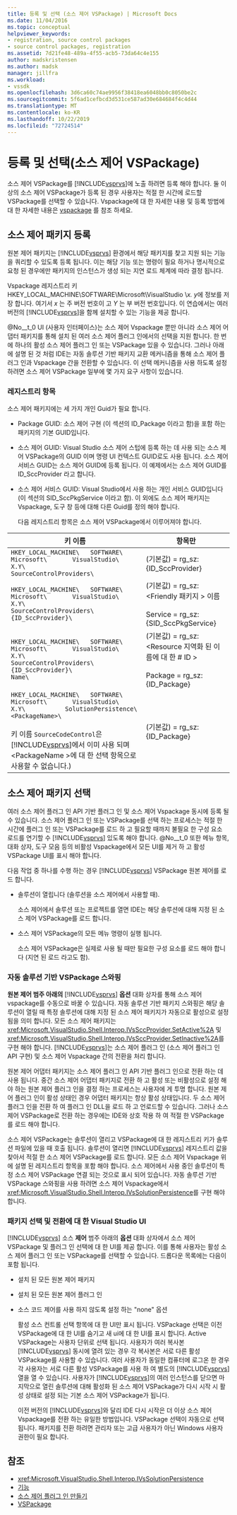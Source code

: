 ```yaml
---
title: 등록 및 선택 (소스 제어 VSPackage) | Microsoft Docs
ms.date: 11/04/2016
ms.topic: conceptual
helpviewer_keywords:
- registration, source control packages
- source control packages, registration
ms.assetid: 7d21fe48-489a-4f55-acb5-73da64c4e155
author: madskristensen
ms.author: madsk
manager: jillfra
ms.workload:
- vssdk
ms.openlocfilehash: 3d6ca60c74ae9956f38418ea6048bb0c8050be2c
ms.sourcegitcommit: 5f6ad1cefbcd3d531ce587ad30e684684f4c4d44
ms.translationtype: MT
ms.contentlocale: ko-KR
ms.lasthandoff: 10/22/2019
ms.locfileid: "72724514"
---
```

# <a name="registration-and-selection-source-control-vspackage"></a>등록 및 선택(소스 제어 VSPackage)
소스 제어 VSPackage를 [!INCLUDE[vsprvs](../../code-quality/includes/vsprvs_md.md)]에 노출 하려면 등록 해야 합니다. 둘 이상의 소스 제어 VSPackage가 등록 된 경우 사용자는 적절 한 시간에 로드할 VSPackage를 선택할 수 있습니다. Vspackage에 대 한 자세한 내용 및 등록 방법에 대 한 자세한 내용은 [vspackage](../../extensibility/internals/vspackages.md) 를 참조 하세요.

## <a name="registering-a-source-control-package"></a>소스 제어 패키지 등록
 원본 제어 패키지는 [!INCLUDE[vsprvs](../../code-quality/includes/vsprvs_md.md)] 환경에서 해당 패키지를 찾고 지원 되는 기능을 쿼리할 수 있도록 등록 됩니다. 이는 해당 기능 또는 명령이 필요 하거나 명시적으로 요청 된 경우에만 패키지의 인스턴스가 생성 되는 지연 로드 체계에 따라 결정 됩니다.

 Vspackage 레지스트리 키 HKEY_LOCAL_MACHINE\SOFTWARE\Microsoft\VisualStudio \\*x. y*에 정보를 저장 합니다. 여기서 *x* 는 주 버전 번호이 고 *Y* 는 부 버전 번호입니다. 이 연습에서는 여러 버전의 [!INCLUDE[vsprvs](../../code-quality/includes/vsprvs_md.md)]을 함께 설치할 수 있는 기능을 제공 합니다.

 @No__t_0 UI (사용자 인터페이스)는 소스 제어 Vspackage 뿐만 아니라 소스 제어 어댑터 패키지를 통해 설치 된 여러 소스 제어 플러그 인에서의 선택을 지원 합니다. 한 번에 하나의 활성 소스 제어 플러그 인 또는 VSPackage 있을 수 있습니다. 그러나 아래에 설명 된 것 처럼 IDE는 자동 솔루션 기반 패키지 교환 메커니즘을 통해 소스 제어 플러그 인과 Vspackage 간을 전환할 수 있습니다. 이 선택 메커니즘을 사용 하도록 설정 하려면 소스 제어 VSPackage 일부에 몇 가지 요구 사항이 있습니다.

### <a name="registry-entries"></a>레지스트리 항목
 소스 제어 패키지에는 세 가지 개인 Guid가 필요 합니다.

- Package GUID: 소스 제어 구현 (이 섹션의 ID_Package 이라고 함)을 포함 하는 패키지의 기본 GUID입니다.

- 소스 제어 GUID: Visual Studio 소스 제어 스텁에 등록 하는 데 사용 되는 소스 제어 VSPackage의 GUID 이며 명령 UI 컨텍스트 GUID로도 사용 됩니다. 소스 제어 서비스 GUID는 소스 제어 GUID에 등록 됩니다. 이 예제에서는 소스 제어 GUID를 ID_SccProvider 라고 합니다.

- 소스 제어 서비스 GUID: Visual Studio에서 사용 하는 개인 서비스 GUID입니다 (이 섹션의 SID_SccPkgService 이라고 함). 이 외에도 소스 제어 패키지는 Vspackage, 도구 창 등에 대해 다른 Guid를 정의 해야 합니다.

  다음 레지스트리 항목은 소스 제어 VSPackage에서 이루어져야 합니다.

| 키 이름 | 항목만 |
| - | - |
| `HKEY_LOCAL_MACHINE\   SOFTWARE\     Microsoft\       VisualStudio\         X.Y\           SourceControlProviders\` | (기본값) = rg_sz: {ID_SccProvider} |
| `HKEY_LOCAL_MACHINE\   SOFTWARE\     Microsoft\       VisualStudio\         X.Y\           SourceControlProviders\             {ID_SccProvider}\` | (기본값) = rg_sz: \<Friendly 패키지 > 이름<br /><br /> Service = rg_sz: {SID_SccPkgService} |
| `HKEY_LOCAL_MACHINE\   SOFTWARE\     Microsoft\       VisualStudio\         X.Y\           SourceControlProviders\             {ID_SccProvider}\               Name\` | (기본값) = rg_sz: \<Resource 지역화 된 이름에 대 한 # ID ><br /><br /> Package = rg_sz: {ID_Package} |
| `HKEY_LOCAL_MACHINE\   SOFTWARE\     Microsoft\       VisualStudio\         X.Y\           SolutionPersistence\             <PackageName>\`<br /><br /> 키 이름 `SourceCodeControl`은 [!INCLUDE[vsprvs](../../code-quality/includes/vsprvs_md.md)]에서 이미 사용 되며 \<PackageName >에 대 한 선택 항목으로 사용할 수 없습니다.) | (기본값) = rg_sz: {ID_Package} |

## <a name="selecting-a-source-control-package"></a>소스 제어 패키지 선택
 여러 소스 제어 플러그 인 API 기반 플러그 인 및 소스 제어 Vspackage 동시에 등록 될 수 있습니다. 소스 제어 플러그 인 또는 VSPackage를 선택 하는 프로세스는 적절 한 시간에 플러그 인 또는 VSPackage를 로드 하 고 필요할 때까지 불필요 한 구성 요소 로드를 연기할 수 [!INCLUDE[vsprvs](../../code-quality/includes/vsprvs_md.md)] 있도록 해야 합니다. @No__t_0 또한 메뉴 항목, 대화 상자, 도구 모음 등의 비활성 Vspackage에서 모든 UI를 제거 하 고 활성 VSPackage UI를 표시 해야 합니다.

 다음 작업 중 하나를 수행 하는 경우 [!INCLUDE[vsprvs](../../code-quality/includes/vsprvs_md.md)] VSPackage 원본 제어를 로드 합니다.

- 솔루션이 열립니다 (솔루션을 소스 제어에서 사용할 때).

   소스 제어에서 솔루션 또는 프로젝트를 열면 IDE는 해당 솔루션에 대해 지정 된 소스 제어 VSPackage를 로드 합니다.

- 소스 제어 VSPackage의 모든 메뉴 명령이 실행 됩니다.

  소스 제어 VSPackage은 실제로 사용 될 때만 필요한 구성 요소를 로드 해야 합니다 (지연 된 로드 라고도 함).

### <a name="automatic-solution-based-vspackage-swapping"></a>자동 솔루션 기반 VSPackage 스와핑
 **원본 제어 범주 아래의** [!INCLUDE[vsprvs](../../code-quality/includes/vsprvs_md.md)] **옵션** 대화 상자를 통해 소스 제어 vspackage를 수동으로 바꿀 수 있습니다. 자동 솔루션 기반 패키지 스와핑은 해당 솔루션이 열릴 때 특정 솔루션에 대해 지정 된 소스 제어 패키지가 자동으로 활성으로 설정 됨을 의미 합니다. 모든 소스 제어 패키지는 <xref:Microsoft.VisualStudio.Shell.Interop.IVsSccProvider.SetActive%2A> 및 <xref:Microsoft.VisualStudio.Shell.Interop.IVsSccProvider.SetInactive%2A>를 구현 해야 합니다. [!INCLUDE[vsprvs](../../code-quality/includes/vsprvs_md.md)]는 소스 제어 플러그 인 (소스 제어 플러그 인 API 구현) 및 소스 제어 Vspackage 간의 전환을 처리 합니다.

 원본 제어 어댑터 패키지는 소스 제어 플러그 인 API 기반 플러그 인으로 전환 하는 데 사용 됩니다. 중간 소스 제어 어댑터 패키지로 전환 하 고 활성 또는 비활성으로 설정 해야 하는 원본 제어 플러그 인을 결정 하는 프로세스는 사용자에 게 투명 합니다. 원본 제어 플러그 인이 활성 상태인 경우 어댑터 패키지는 항상 활성 상태입니다. 두 소스 제어 플러그 인을 전환 하 여 플러그 인 DLL을 로드 하 고 언로드할 수 있습니다. 그러나 소스 제어 VSPackage로 전환 하는 경우에는 IDE와 상호 작용 하 여 적절 한 VSPackage를 로드 해야 합니다.

 소스 제어 VSPackage는 솔루션이 열리고 VSPackage에 대 한 레지스트리 키가 솔루션 파일에 있을 때 호출 됩니다. 솔루션이 열리면 [!INCLUDE[vsprvs](../../code-quality/includes/vsprvs_md.md)] 레지스트리 값을 찾아서 적절 한 소스 제어 VSPackage를 로드 합니다. 모든 소스 제어 Vspackage 위에 설명 된 레지스트리 항목을 포함 해야 합니다. 소스 제어에서 사용 중인 솔루션이 특정 소스 제어 VSPackage 연결 되는 것으로 표시 되어 있습니다. 자동 솔루션 기반 VSPackage 스와핑을 사용 하려면 소스 제어 Vspackage에서 <xref:Microsoft.VisualStudio.Shell.Interop.IVsSolutionPersistence>를 구현 해야 합니다.

### <a name="visual-studio-ui-for-package-selection-and-switching"></a>패키지 선택 및 전환에 대 한 Visual Studio UI
 [!INCLUDE[vsprvs](../../code-quality/includes/vsprvs_md.md)] 소스 **제어** 범주 아래의 **옵션** 대화 상자에서 소스 제어 VSPackage 및 플러그 인 선택에 대 한 UI를 제공 합니다. 이를 통해 사용자는 활성 소스 제어 플러그 인 또는 VSPackage를 선택할 수 있습니다. 드롭다운 목록에는 다음이 포함 됩니다.

- 설치 된 모든 원본 제어 패키지

- 설치 된 모든 원본 제어 플러그 인

- 소스 코드 제어를 사용 하지 않도록 설정 하는 "none" 옵션

  활성 소스 컨트롤 선택 항목에 대 한 UI만 표시 됩니다. VSPackage 선택은 이전 VSPackage에 대 한 UI를 숨기고 새 ui에 대 한 UI를 표시 합니다. Active VSPackage는 사용자 단위로 선택 됩니다. 사용자가 여러 복사본 [!INCLUDE[vsprvs](../../code-quality/includes/vsprvs_md.md)] 동시에 열려 있는 경우 각 복사본은 서로 다른 활성 VSPackage를 사용할 수 있습니다. 여러 사용자가 동일한 컴퓨터에 로그온 한 경우 각 사용자는 서로 다른 활성 VSPackage를 사용 하 여 별도의 [!INCLUDE[vsprvs](../../code-quality/includes/vsprvs_md.md)] 열을 열 수 있습니다. 사용자가 [!INCLUDE[vsprvs](../../code-quality/includes/vsprvs_md.md)]의 여러 인스턴스를 닫으면 마지막으로 열린 솔루션에 대해 활성화 된 소스 제어 VSPackage가 다시 시작 시 활성 상태로 설정 되는 기본 소스 제어 VSPackage가 됩니다.

  이전 버전의 [!INCLUDE[vsprvs](../../code-quality/includes/vsprvs_md.md)]와 달리 IDE 다시 시작은 더 이상 소스 제어 Vspackage를 전환 하는 유일한 방법입니다. VSPackage 선택이 자동으로 선택 됩니다. 패키지를 전환 하려면 관리자 또는 고급 사용자가 아닌 Windows 사용자 권한이 필요 합니다.

## <a name="see-also"></a>참조
- <xref:Microsoft.VisualStudio.Shell.Interop.IVsSolutionPersistence>
- [기능](../../extensibility/internals/source-control-vspackage-features.md)
- [소스 제어 플러그 인 만들기](../../extensibility/internals/creating-a-source-control-plug-in.md)
- [VSPackage](../../extensibility/internals/vspackages.md)